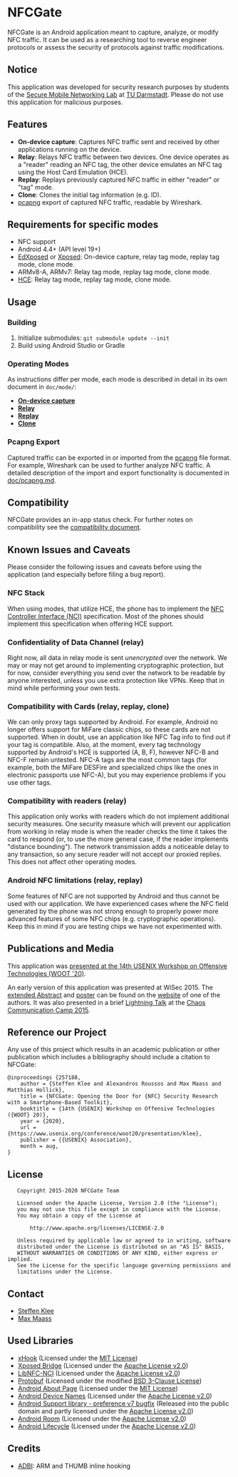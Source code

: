 NFCGate
=======

NFCGate is an Android application meant to capture, analyze, or modify NFC traffic. It can be used as a researching tool to reverse engineer protocols or assess the security of protocols against traffic modifications.

## Notice
This application was developed for security research purposes by students of the [Secure Mobile Networking Lab](https://www.seemoo.tu-darmstadt.de/) at [TU Darmstadt](https://www.tu-darmstadt.de/). Please do not use this application for malicious purposes.

## Features
- **On-device capture**: Captures NFC traffic sent and received by other applications running on the device.
- **Relay**: Relays NFC traffic between two devices. One device operates as a "reader" reading an NFC tag, the other device emulates an NFC tag using the Host Card Emulation (HCE).
- **Replay**: Replays previously captured NFC traffic in either "reader" or "tag" mode.
- **Clone**: Clones the initial tag information (e.g. ID).
- [pcapng](https://github.com/pcapng/pcapng) export of captured NFC traffic, readable by Wireshark.

## Requirements for specific modes
- NFC support
- Android 4.4+ (API level 19+)
- [EdXposed](https://github.com/ElderDrivers/EdXposed) or [Xposed](https://repo.xposed.info/): On-device capture, relay tag mode, replay tag mode, clone mode.
- ARMv8-A, ARMv7: Relay tag mode, replay tag mode, clone mode.
- [HCE](https://developer.android.com/guide/topics/connectivity/nfc/hce): Relay tag mode, replay tag mode, clone mode.

## Usage
### Building
1. Initialize submodules: `git submodule update --init`
2. Build using Android Studio or Gradle

### Operating Modes
As instructions differ per mode, each mode is described in detail in its own document in `doc/mode/`:

- [**On-device capture**](doc/mode/OnDevice.md)
- [**Relay**](doc/mode/Relay.md)
- [**Replay**](doc/mode/Replay.md)
- [**Clone**](doc/mode/Clone.md)

### Pcapng Export
Captured traffic can be exported in or imported from the [pcapng](https://github.com/pcapng/pcapng) file format. For example, Wireshark can be used to further analyze NFC traffic. A detailed description of the import and export functionality is documented in [doc/pcapng.md](doc/pcapng.md).

## Compatibility
NFCGate provides an in-app status check. For further notes on compatibility see the [compatibility document](doc/Compatibility.md).  

## Known Issues and Caveats
Please consider the following issues and caveats before using the application (and especially before filing a bug report).

### NFC Stack
When using modes, that utilize HCE, the phone has to implement the [NFC Controller Interface (NCI)](https://nfc-forum.org/our-work/specifications-and-application-documents/specifications/nfc-controller-interface-nci-specification/) specification. Most of the phones should implement this specification when offering HCE support.

### Confidentiality of Data Channel (relay)
Right now, all data in relay mode is sent *unencrypted* over the network. We may or may not get around to implementing cryptographic protection, but for now, consider everything you send over the network to be readable by anyone interested, unless you use extra protection like VPNs. Keep that in mind while performing your own tests.

### Compatibility with Cards (relay, replay, clone)
We can only proxy tags supported by Android. For example, Android no longer offers support for MiFare classic chips, so these cards are not supported. When in doubt, use an application like NFC Tag info to find out if your tag is compatible. Also, at the moment, every tag technology supported by Android's HCE is supported (A, B, F), however NFC-B and NFC-F remain untested. NFC-A tags are the most common tags (for example, both the MiFare DESFire and specialized chips like the ones in electronic passports use NFC-A), but you may experience problems if you use other tags.

### Compatibility with readers (relay)
This application only works with readers which do not implement additional security measures. One security measure which will prevent our application from working in relay mode is when the reader checks the time it takes the card to respond (or, to use the more general case, if the reader implements "distance bounding"). The network transmission adds a noticeable delay to any transaction, so any secure reader will not accept our proxied replies.  
This does not affect other operating modes.

### Android NFC limitations (relay, replay)
Some features of NFC are not supported by Android and thus cannot be used with our application. We have experienced cases where the NFC field generated by the phone was not strong enough to properly power more advanced features of some NFC chips (e.g. cryptographic operations). Keep this in mind if you are testing chips we have not experimented with.

## Publications and Media
This application was [presented at the 14th USENIX Workshop on Offensive Technologies (WOOT '20)](https://www.usenix.org/conference/woot20/presentation/klee).

An early version of this application was presented at WiSec 2015. The [extended Abstract](https://blog.velcommuta.de/wp-content/uploads/2015/07/nfcgate-extended-abstract.pdf) and [poster](https://blog.velcommuta.de/wp-content/uploads/2015/07/NFCGate-Poster.pdf) can be found on the [website](https://blog.velcommuta.de/publications/) of one of the authors. It was also presented in a brief [Lightning Talk](https://media.ccc.de/browse/conferences/camp2015/camp2015-6862-lightning_talks_day_2.html#video&t=300) at the [Chaos Communication Camp 2015](https://events.ccc.de/camp/2015/wiki/Main_Page).

## Reference our Project
Any use of this project which results in an academic publication or other publication which includes a bibliography should include a citation to NFCGate:

```
@inproceedings {257188,
    author = {Steffen Klee and Alexandros Roussos and Max Maass and Matthias Hollick},
    title = {NFCGate: Opening the Door for {NFC} Security Research with a Smartphone-Based Toolkit},
    booktitle = {14th {USENIX} Workshop on Offensive Technologies ({WOOT} 20)},
    year = {2020},
    url = {https://www.usenix.org/conference/woot20/presentation/klee},
    publisher = {{USENIX} Association},
    month = aug,
}
```

## License
```
   Copyright 2015-2020 NFCGate Team

   Licensed under the Apache License, Version 2.0 (the "License");
   you may not use this file except in compliance with the License.
   You may obtain a copy of the License at

       http://www.apache.org/licenses/LICENSE-2.0

   Unless required by applicable law or agreed to in writing, software
   distributed under the License is distributed on an "AS IS" BASIS,
   WITHOUT WARRANTIES OR CONDITIONS OF ANY KIND, either express or implied.
   See the License for the specific language governing permissions and
   limitations under the License.
```

## Contact
* [Steffen Klee](https://www.informatik.tu-darmstadt.de/seemoo/team_seemoo/steffen_klee/steffen_klee.en.jsp) 
* [Max Maass](https://www.informatik.tu-darmstadt.de/seemoo/team_seemoo/max_maass/index.en.jsp)

## Used Libraries
- [xHook](https://github.com/iqiyi/xHook) (Licensed under the [MIT License](https://opensource.org/licenses/MIT))
- [Xposed Bridge](https://github.com/rovo89/XposedBridge) (Licensed under the [Apache License v2.0](http://opensource.org/licenses/Apache-2.0))
- [LibNFC-NCI](https://android.googlesource.com/platform/external/libnfc-nci/) (Licensed under the [Apache License v2.0](http://opensource.org/licenses/Apache-2.0))
- [Protobuf](https://github.com/protocolbuffers/protobuf) (Licensed under the modified [BSD 3-Clause License](http://opensource.org/licenses/BSD-3-Clause))
- [Android About Page](https://github.com/medyo/android-about-page) (Licensed under the [MIT License](https://opensource.org/licenses/MIT))
- [Android Device Names](https://github.com/jaredrummler/AndroidDeviceNames) (Licensed under the [Apache License v2.0](http://opensource.org/licenses/Apache-2.0))
- [Android Support library - preference v7 bugfix](https://github.com/Gericop/Android-Support-Preference-V7-Fix) (Released into the public domain and partly licensed under the [Apache License v2.0](http://opensource.org/licenses/Apache-2.0))
- [Android Room](https://developer.android.com/topic/libraries/architecture/room) (Licensed under the [Apache License v2.0](http://opensource.org/licenses/Apache-2.0))
- [Android Lifecycle](https://developer.android.com/topic/libraries/architecture/lifecycle) (Licensed under the [Apache License v2.0](http://opensource.org/licenses/Apache-2.0))

## Credits
- [ADBI](https://github.com/crmulliner/adbi): ARM and THUMB inline hooking
